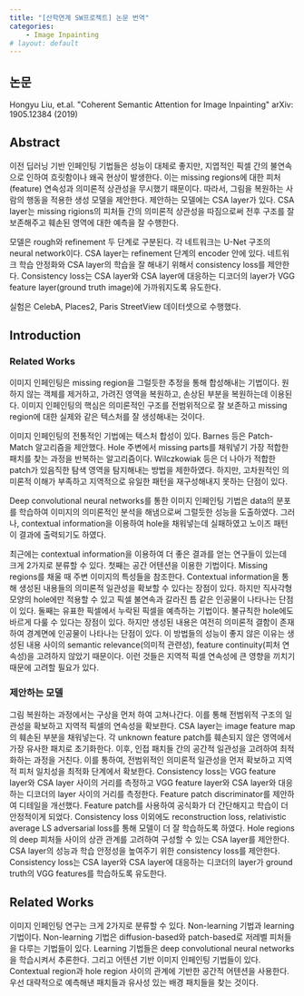 ```yaml
---
title: "[산학연계 SW프로젝트] 논문 번역"
categories:
    - Image Inpainting
# layout: default
---
```

논문
---
Hongyu Liu, et.al. "Coherent Semantic Attention for Image Inpainting" arXiv: 1905.12384 (2019)

Abstract
---

이전 딥러닝 기반 인페인팅 기법들은 성능이 대체로 좋지만, 지엽적인 픽셀 간의 불연속으로 인하여 흐릿함이나 왜곡 현상이 발생한다. 이는 missing regions에 대한 피처(feature) 연속성과 의미론적 상관성을 무시했기 때문이다. 따라서, 그림을 복원하는 사람의 행동을 적용한 생성 모델을 제안한다. 제안하는 모델에는 CSA layer가 있다. CSA layer는 missing rigions의 피처들 간의 의미론적 상관성을 따짐으로써 전후 구조를 잘 보존해주고 훼손된 영역에 대한 예측을 잘 수행한다.

모델은 rough와 refinement 두 단계로 구분된다. 각 네트워크는 U-Net 구조의 neural network이다. CSA layer는 refinement 단계의 encoder 안에 있다. 네트워크 학습 안정화와 CSA layer의 학습을 잘 해내기 위해서 consistency loss를 제안한다. Consistency loss는 CSA layer와 CSA layer에 대응하는 디코더의 layer가 VGG feature layer(ground truth image)에 가까워지도록 유도한다.

실험은 CelebA, Places2, Paris StreetView 데이터셋으로 수행했다.

Introduction
---

### Related Works

이미지 인페인팅은 missing region을 그럴듯한 추정을 통해 합성해내는 기법이다. 원하지 않는 객체를 제거하고, 가려진 영역을 복원하고, 손상된 부분을 복원하는데 이용된다. 이미지 인페인팅의 핵심은 의미론적인 구조를 전범위적으로 잘 보존하고 missing region에 대한 실제와 같은 텍스처를 잘 생성해내는 것이다.

이미지 인페인팅의 전통적인 기법에는 텍스처 합성이 있다. Barnes 등은 Patch-Match 알고리즘을 제안했다. Hole 주변에서 missing parts를 채워넣기 가장 적합한 패치를 찾는 과정을 반복하는 알고리즘이다. Wilczkowiak 등은 더 나아가 적합한 patch가 있음직한 탐색 영역을 탐지해내는 방법을 제한하였다. 하지만, 고차원적인 의미론적 이해가 부족하고 지역적으로 유일한 패턴을 재구성해내지 못하는 단점이 있다.

Deep convolutional neural networks를 통한 이미지 인페인팅 기법은 data의 분포를 학습하여 이미지의 의미론적인 분석을 해냄으로써 그럴듯한 성능을 도출하였다. 그러나, contextual information을 이용하여 hole을 채워넣는데 실패하였고 노이즈 패턴이 결과에 출력되기도 하였다.

최근에는 contextual information을 이용하여 더 좋은 결과를 얻는 연구들이 있는데 크게 2가지로 분류할 수 있다. 첫째는 공간 어텐션을 이용한 기법이다. Missing regions를 채울 때 주변 이미지의 특성들을 참조한다. Contextual information을 통해 생성된 내용들의 의미론적 일관성을 확보할 수 있다는 장점이 있다. 하지만 직사각형 모양의 hole에만 적용할 수 있고 픽셀 불연속과 갈라진 틈 같은 인공물이 나타나는 단점이 있다. 둘째는 유표한 픽셀에서 누락된 픽셀을 예측하는 기법이다. 불규칙한 hole에도 바르게 다룰 수 있다는 장점이 있다. 하지만 생성된 내용은 여전히 의미론적 결함이 존재하여 경계면에 인공물이 나타나는 단점이 있다. 이 방법들의 성능이 좋지 않은 이유는 생성된 내용 사이의 semantic relevance(의미적 관련성), feature continuity(피처 연속성)을 고려하지 않았기 때문이다. 이런 것들은 지역적 픽셀 연속성에 큰 영향을 끼치기 때문에 고려할 필요가 있다.

### 제안하는 모델

그림 복원하는 과정에서는 구상을 먼저 하여 고쳐나간다. 이를 통해 전범위적 구조의 일관성을 확보하고 지역적 픽셀의 연속성을 확보한다. CSA layer는 image feature map의 훼손된 부분을 채워넣는다. 각 unknown feature patch를 훼손되지 않은 영역에서 가장 유사한 패치로 초기화한다. 이후, 인접 패치들 간의 공간적 일관성을 고려하여 최적화하는 과정을 거친다. 이를 통하여, 전범위적인 의미론적 일관성을 먼저 확보하고 지역적 피처 일치성을 최적화 단계에서 확보한다. Consistency loss는 VGG feature layer와 CSA layer 사이의 거리를 측정하고 VGG feature layer와 CSA layer와 대응하는 디코더의 layer 사이의 거리를 측정한다. Feature patch discriminator를 제안하여 디테일을 개선했다. Feature patch를 사용하여 공식화가 더 간단해지고 학습이 더 안정적이게 되었다. Consistency loss 이외에도 reconstruction loss, relativistic average LS adversarial loss를 통해 모델이 더 잘 학습하도록 하였다. Hole regions의 deep 피처들 사이의 상관 관계를 고려하여 구성할 수 있는 CSA layer를 제안한다. CSA layer의 성능과 학습 안정성을 높여주기 위한 consistency loss를 제안한다. Consistency loss는 CSA layer와 CSA layer에 대응하는 디코더의 layer가 ground truth의 VGG features를 학습하도록 유도한다. 

Related Works
---

이미지 인페인팅 연구는 크게 2가지로 분류할 수 있다. Non-learning 기법과 learning 기법이다. Non-learning 기법은 diffusion-based와 patch-based로 저레벨 피처들을 다루는 기법들이 있다. Learning 기법들은 deep convolutional neural networks을 학습시켜서 추론한다. 그리고 어텐션 기반 이미지 인페인팅 기법들이 있다. Contextual region과 hole region 사이의 관계에 기반한 공간적 어텐션을 사용한다. 우선 대략적으로 예측해낸 패치들과 유사성 있는 배경 패치들을 찾는 것이다.